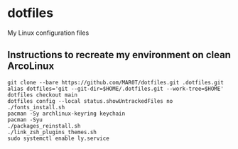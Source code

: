 # dotfiles

My Linux configuration files

## Instructions to recreate my environment on clean ArcoLinux

```
git clone --bare https://github.com/MAR0T/dotfiles.git .dotfiles.git
alias dotfiles='git --git-dir=$HOME/.dotfiles.git --work-tree=$HOME'
dotfiles checkout main
dotfiles config --local status.showUntrackedFiles no
./fonts_install.sh
pacman -Sy archlinux-keyring keychain
pacman -Syu
./packages_reinstall.sh
./link_zsh_plugins_themes.sh
sudo systemctl enable ly.service
```
